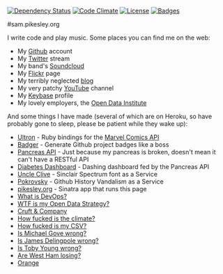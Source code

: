 [![Dependency Status](http://img.shields.io/gemnasium/pikesley/pikesley.org.svg)](https://gemnasium.com/pikesley/pikesley.org)
[![Code Climate](http://img.shields.io/codeclimate/github/pikesley/pikesley.org.svg)](https://codeclimate.com/github/pikesley/pikesley.org)
[![License](http://img.shields.io/:license-mit-blue.svg)](http://pikesley.mit-license.org)
[![Badges](http://img.shields.io/:badges-4/4-ff6799.svg)](https://github.com/pikesley/badger)

#sam.pikesley.org

I write code and play music. Some places you can find me on the web:

* My [Github](https://github.com/pikesley) account
* My [Twitter](https://twitter.com/pikesley) stream
* My band's [Soundcloud](https://soundcloud.com/rawfunkmaharishi)
* My [Flickr](http://www.flickr.com/photos/pikesley/) page
* My terribly neglected [blog](http://org.orgraphone.org/)
* My very patchy [YouTube](https://www.youtube.com/user/pikesley/videos) channel
* My [Keybase](https://keybase.io/pikesley) profile
* My lovely employers, the [Open Data Institute](http://theodi.org/team/sam-pikesley)

And some things I have made (several of which are on Heroku, so have probably gone to sleep, please be patient while they wake up):

* [Ultron](http://pikesley.github.io/ultron/) - Ruby bindings for the [Marvel Comics API](http://developer.marvel.com/docs)
* [Badger](http://badges.github.io/badgerbadgerbadger/) - Generate Github project badges like a boss
* [Pancreas API](http://pancreas-api.herokuapp.com/) - Just because my pancreas is broken, doesn't mean it can't have a RESTful API
* [Diabetes Dashboard](http://pikesley.github.io/diabetes-dashboard/) - Dashing dashboard fed by the Pancreas API
* [Uncle Clive](http://uncleclive.herokuapp.com/) - Sinclair Spectrum font as a Service
* [Pokrovsky](http://pokrovsky.herokuapp.com/) - Github History Vandalism as a Service
* [pikesley.org](https://github.com/pikesley/pikesley.org) - Sinatra app that runs this page
* [What is DevOps?](http://whatisdevops.com/)
* [WTF is my Open Data Strategy?](http://wtfismyopendatastrategy.herokuapp.com/)
* [Cruft & Company](http://cruft.co/)
* [How fucked is the climate?](http://howfuckedistheclimate.com/)
* [How fucked is my CSV?](http://howfuckedismycsv.eu/)
* [Is Michael Gove wrong?](http://ismichaelgovewrong.info/)
* [Is James Delingpole wrong?](http://isjamesdelingpolewrong.info/)
* [Is Toby Young wrong?](http://istobyyoungwrong.info/)
* [Are West Ham losing?](http://arewesthamlosing.herokuapp.com/)
* [Orange](http://orange.pikesley.org/)
